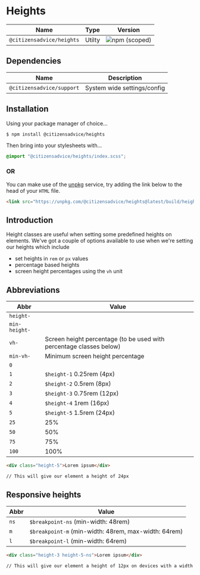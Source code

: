 # Heights

| Name                      | Type   | Version                                                                   |
|---------------------------|--------|---------------------------------------------------------------------------|
| `@citizensadvice/heights` | Utilty | ![npm (scoped)](https://img.shields.io/npm/v/@citizensadvice/heights.svg) |

## Dependencies

| Name                      | Description                 |
|---------------------------|-----------------------------|
| `@citizensadvice/support` | System wide settings/config |

## Installation

Using your package manager of choice...

```shell
$ npm install @citizensadvice/heights
```
Then bring into your stylesheets with...

```scss
@import "@citizensadvice/heights/index.scss";
```

### OR

You can make use of the [unpkg](https://unpkg.com) service, try adding the link below to the head of your `HTML` file.

```html
<link src="https://unpkg.com/@citizensadvice/heights@latest/build/heights.css" />
```

## Introduction

Height classes are useful when setting some predefined heights on elements. We've got a couple of options available to use when we're setting our heights which include 

* set heights in `rem` or `px` values
* percentage based heights
* screen height percentages using the `vh` unit

## Abbreviations

| Abbr          | Value                                                               |
|---------------|---------------------------------------------------------------------|
| `height-`     |                                                                     |
| `min-height-` |                                                                     |
| `vh-`         | Screen height percentage (to be used with percentage classes below) |
| `min-vh-`     | Minimum screen height percentage                                    |
| `0`           |                                                                     |
| `1`           | `$height-1` 0.25rem (4px)                                           |
| `2`           | `$height-2` 0.5rem (8px)                                            |
| `3`           | `$height-3` 0.75rem (12px)                                          |
| `4`           | `$height-4` 1rem (16px)                                             |
| `5`           | `$height-5` 1.5rem (24px)                                           |
| `25`          | 25%                                                                 |
| `50`          | 50%                                                                 |
| `75`          | 75%                                                                 |
| `100`         | 100%                                                                |

```html
<div class="height-5">Lorem ipsum</div>

// This will give our element a height of 24px
```

## Responsive heights

| Abbr | Value                                                |
|------|------------------------------------------------------|
| `ns` | `$breakpoint-ns` (min-width: 48rem)                  |
| `m`  | `$breakpoint-m` (min-width: 48rem, max-width: 64rem) |
| `l`  | `$breakpoint-l` (min-width: 64rem)                   |

```html
<div class="height-3 height-5-ns">Lorem ipsum</div>

// This will give our element a height of 12px on devices with a width below 48rem and 24px on device widths of 48rem and above
```